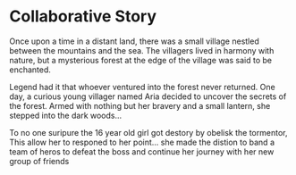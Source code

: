# Collaborative Story

Once upon a time in a distant land, there was a small village nestled between the mountains and the sea. The villagers lived in harmony with nature, but a mysterious forest at the edge of the village was said to be enchanted. 

Legend had it that whoever ventured into the forest never returned. One day, a curious young villager named Aria decided to uncover the secrets of the forest. Armed with nothing but her bravery and a small lantern, she stepped into the dark woods...

To no one suripure the 16 year old girl got destory by obelisk the tormentor, This allow her to responed to her point...
she made the distion to band a team of heros to defeat the boss and continue her journey with her new group of friends